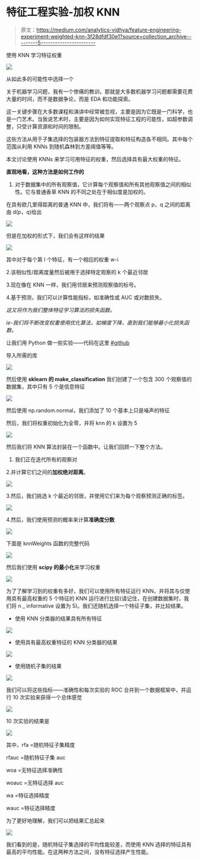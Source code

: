 # 特征工程实验-加权 KNN

> 原文：<https://medium.com/analytics-vidhya/feature-engineering-experiment-weighted-knn-3f28dfdf30e1?source=collection_archive---------5----------------------->

使用 KNN 学习特征权重

![](img/38e50d391687a48d2ad9e2d900aa7b00.png)

从如此多的可能性中选择一个

关于机器学习问题，我有一个惨痛的教训，那就是大多数机器学习问题都需要花费大量的时间，而不是数据争论，而是 EDA 和功能探索。

这一关键步骤在大多数课程和演讲中经常被忽视，主要是因为它既是一门科学，也是一门艺术。当我说艺术时，主要是因为如何实现特征工程的可能性，如超参数调整，只受计算资源和时间的限制。

这些方法从用于子集选择的包装器方法到特征提取和特征构造各不相同。其中每个范围从利用 KNNs 到随机森林到方差阈值等等。

本文讨论使用 KNNs 来学习可用特征的权重，然后选择具有最大权重的特征。

**直观地看，这种方法是如何工作的**

1.  对于数据集中的所有观察值，它计算每个观察值和所有其他观察值之间的相似性。它与普通香草 KNN 的不同之处在于相似度是加权的。

在具有欧几里得距离的普通 KNN 中，我们将有——两个观察点 p，q 之间的距离由 d(p，q)给出

![](img/76b95a8ba8d8ec9c63caceb606eaa140.png)

但是在加权的形式下，我们会有这样的结果

![](img/1f0cd71be8e3f80179cb2f1256c7bf42.png)

其中对于每个第 I 个特征，有一个相应的权重 w-i

2.该相似性/距离度量然后被用于选择特定观察的 k 个最近邻居

3.现在像在 KNN 一样，我们用邻居来预测观察值的标号。

4.基于预测，我们可以计算性能指标，如准确性或 AUC 或对数损失。

*这又将作为我们整体特征学习算法的损失函数。*

*ie-我们将不断改变权重使用优化算法，如梯度下降，直到我们能够最小化损失函数。*

让我们用 Python 做一些实验——代码在这里 [#github](https://github.com/abhijeetdtu/Analytics/blob/master/Stats/feature_engineering/knn_weights.py)

导入所需的库

![](img/4453cd6d323efb80cd63f93bd14d7966.png)

然后使用 **sklearn 的 make_classification** 我们创建了一个包含 300 个观察值的数据集，其中只有 5 个是信息特征

![](img/f4ea28fff80efafa42298681c1b21606.png)

然后使用 np.random.normal，我们添加了 10 个基本上只是噪声的特征

然后，我们将权重初始化为全零，并将 knn 的 k 设置为 5

![](img/2ef379cb3988794428aab61b86782ea2.png)

然后我们将 KNN 算法封装在一个函数中。让我们回顾一下整个方法。

1.  我们正在迭代所有的观察对

2.并计算它们之间的**加权绝对距离**。

![](img/eb41440d5bb0106090bd69dbd5e4ea4a.png)

3.然后，我们挑选 k 个最近的邻居，并使用它们来为每个观察预测正确的标签。

![](img/9e006b7db6f866e02f6080ba5d6769a8.png)

4.然后，我们使用预测的概率来计算**准确度分数**

![](img/abfb6328eeb50f40c5bcf2a33a5bd797.png)

下面是 knnWeights 函数的完整代码

![](img/9f8c04ee85ab26b802b0f7b2bff4154a.png)

然后我们使用 **scipy 的最小化**来学习权重

![](img/a87197d05a0eb6da4bfdbae6702708f6.png)

为了了解学习到的权重有多好，我们可以使用所有特征运行 KNN，并将其与仅使用具有最高权重的 5 个特征的 KNN 运行进行比较(请记住，在创建数据集时，我们将 n _ informative 设置为 5)。我们还随机选择一个特征子集，并比较结果。

*   使用 KNN 分类器的结果具有所有特征

![](img/3cb557a2d18ffcde94dcc1d707ed7c3e.png)

*   使用具有最高权重特征的 KNN 分类器的结果

![](img/0bc3273f980a3ea34101771db3dbbec6.png)

*   使用随机子集的结果

![](img/c5ddb4116ff5ac9c0f60e33033c0b1a9.png)

我们可以将这些指标——准确性和每次实验的 ROC 合并到一个数据框架中，并运行 10 次实验来获得一个总体感觉

![](img/455604bfc51d7de23c38d5cec9e2822e.png)

10 次实验的结果是

![](img/f15b407f4b63356fd1ff8ee2672166a8.png)

其中，rfa =随机特征子集精度

rfauc =随机特征子集 auc

woa =无特征选择准确性

woauc =无特征选择 auc

wa =特征选择精度

wauc =特征选择精度

为了更好地理解，我们可以把结果汇总起来

![](img/bb95e529515b9ee45cffe8aed1596775.png)

我们看到的是，随机特征子集选择的平均性能较差，而使用 KNN 选择的特征具有最高的平均性能。在这两种方法之间，没有特征选择产生性能。